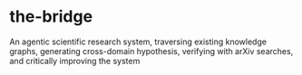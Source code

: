 # the-bridge
An agentic scientific research system, traversing existing knowledge graphs, generating cross-domain hypothesis, verifying with arXiv searches, and critically improving the system
